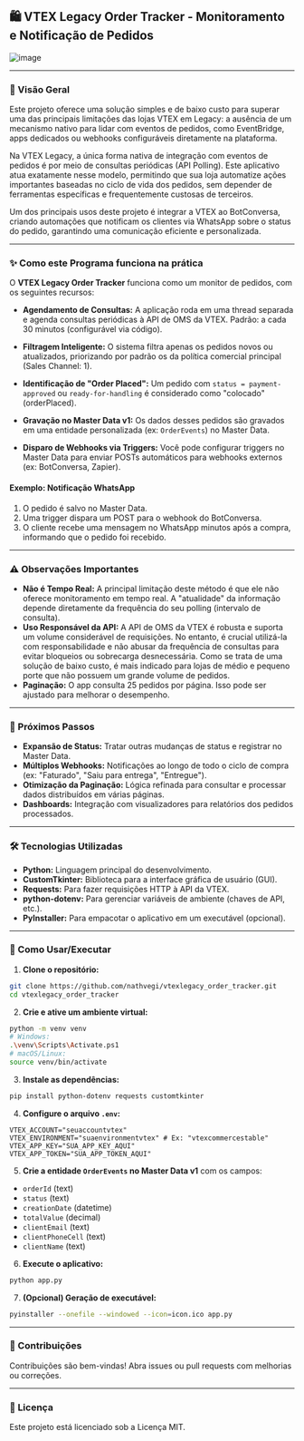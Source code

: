 ## 🛍️ VTEX Legacy Order Tracker - Monitoramento e Notificação de Pedidos

![image](https://github.com/user-attachments/assets/178b9af7-2ccc-45bc-bbcb-e7e01f0327a1)

---

### 🚀 Visão Geral

Este projeto oferece uma solução simples e de baixo custo para superar uma das principais limitações das lojas VTEX em Legacy: a ausência de um mecanismo nativo para lidar com eventos de pedidos, como EventBridge, apps dedicados ou webhooks configuráveis diretamente na plataforma.

Na VTEX Legacy, a única forma nativa de integração com eventos de pedidos é por meio de consultas periódicas (API Polling). Este aplicativo atua exatamente nesse modelo, permitindo que sua loja automatize ações importantes baseadas no ciclo de vida dos pedidos, sem depender de ferramentas específicas e frequentemente custosas de terceiros.

Um dos principais usos deste projeto é integrar a VTEX ao BotConversa, criando automações que notificam os clientes via WhatsApp sobre o status do pedido, garantindo uma comunicação eficiente e personalizada.

---

### ✨ Como este Programa funciona na prática

O **VTEX Legacy Order Tracker** funciona como um monitor de pedidos, com os seguintes recursos:

* **Agendamento de Consultas:** A aplicação roda em uma thread separada e agenda consultas periódicas à API de OMS da VTEX. Padrão: a cada 30 minutos (configurável via código).

* **Filtragem Inteligente:** O sistema filtra apenas os pedidos novos ou atualizados, priorizando por padrão os da política comercial principal (Sales Channel: 1).

* **Identificação de "Order Placed":** Um pedido com `status = payment-approved` ou `ready-for-handling` é considerado como "colocado" (orderPlaced).

* **Gravação no Master Data v1:** Os dados desses pedidos são gravados em uma entidade personalizada (ex: `OrderEvents`) no Master Data.

* **Disparo de Webhooks via Triggers:** Você pode configurar triggers no Master Data para enviar POSTs automáticos para webhooks externos (ex: BotConversa, Zapier).

#### Exemplo: Notificação WhatsApp

1. O pedido é salvo no Master Data.
2. Uma trigger dispara um POST para o webhook do BotConversa.
3. O cliente recebe uma mensagem no WhatsApp minutos após a compra, informando que o pedido foi recebido.

---

### ⚠️ Observações Importantes

* **Não é Tempo Real:** A principal limitação deste método é que ele não oferece monitoramento em tempo real. A "atualidade" da informação depende diretamente da frequência do seu polling (intervalo de consulta).
* **Uso Responsável da API:** A API de OMS da VTEX é robusta e suporta um volume considerável de requisições. No entanto, é crucial utilizá-la com responsabilidade e não abusar da frequência de consultas para evitar bloqueios ou sobrecarga desnecessária. Como se trata de uma solução de baixo custo, é mais indicado para lojas de médio e pequeno porte que não possuem um grande volume de pedidos.
* **Paginação:** O app consulta 25 pedidos por página. Isso pode ser ajustado para melhorar o desempenho.

---

### 🧭 Próximos Passos

* **Expansão de Status:** Tratar outras mudanças de status e registrar no Master Data.
* **Múltiplos Webhooks:** Notificações ao longo de todo o ciclo de compra (ex: "Faturado", "Saiu para entrega", "Entregue").
* **Otimização da Paginação:** Lógica refinada para consultar e processar dados distribuídos em várias páginas.
* **Dashboards:** Integração com visualizadores para relatórios dos pedidos processados.

---

### 🛠️ Tecnologias Utilizadas

* **Python:** Linguagem principal do desenvolvimento.
* **CustomTkinter:** Biblioteca para a interface gráfica de usuário (GUI).
* **Requests:** Para fazer requisições HTTP à API da VTEX.
* **python-dotenv:** Para gerenciar variáveis de ambiente (chaves de API, etc.).
* **PyInstaller:** Para empacotar o aplicativo em um executável (opcional).

---

### 🚀 Como Usar/Executar

1. **Clone o repositório:**

```bash
git clone https://github.com/nathvegi/vtexlegacy_order_tracker.git
cd vtexlegacy_order_tracker
```

2. **Crie e ative um ambiente virtual:**

```bash
python -m venv venv
# Windows:
.\venv\Scripts\Activate.ps1
# macOS/Linux:
source venv/bin/activate
```

3. **Instale as dependências:**

```bash
pip install python-dotenv requests customtkinter
```

4. **Configure o arquivo `.env`:**

```env
VTEX_ACCOUNT="seuaccountvtex"
VTEX_ENVIRONMENT="suaenvironmentvtex" # Ex: "vtexcommercestable"
VTEX_APP_KEY="SUA_APP_KEY_AQUI"
VTEX_APP_TOKEN="SUA_APP_TOKEN_AQUI"
```

5. **Crie a entidade `OrderEvents` no Master Data v1** com os campos:

* `orderId` (text)
* `status` (text)
* `creationDate` (datetime)
* `totalValue` (decimal)
* `clientEmail` (text)
* `clientPhoneCell` (text)
* `clientName` (text)

6. **Execute o aplicativo:**

```bash
python app.py
```

7. **(Opcional) Geração de executável:**

```bash
pyinstaller --onefile --windowed --icon=icon.ico app.py
```

---

### 🤝 Contribuições

Contribuições são bem-vindas! Abra issues ou pull requests com melhorias ou correções.

---

### 📄 Licença

Este projeto está licenciado sob a Licença MIT.

